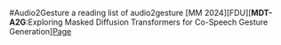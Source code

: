 #Audio2Gesture
a reading list of audio2gesture
[MM 2024][FDU][**MDT-A2G**:Exploring Masked Diffusion Transformers for Co-Speech Gesture Generation][Page](https://xiaofenmao.github.io/web-project/MDT-A2G/)

